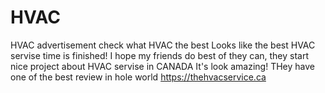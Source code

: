 # HVAC
HVAC advertisement
check what HVAC the best
Looks like the best HVAC servise time is finished!
I hope my friends do best of they can, they start nice project about HVAC servise  in CANADA
It's look amazing! THey have one of the best review in hole world
<a href="https://thehvacservice.ca/">https://thehvacservice.ca</a>
